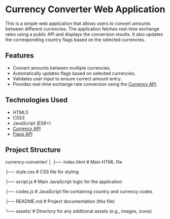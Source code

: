 # Currency Converter Web Application

This is a simple web application that allows users to convert amounts between different currencies. The application fetches real-time exchange rates using a public API and displays the conversion results. It also updates the corresponding country flags based on the selected currencies.

## Features

- Convert amounts between multiple currencies.
- Automatically updates flags based on selected currencies.
- Validates user input to ensure correct amount entry.
- Provides real-time exchange rate conversion using the [Currency API](https://cdn.jsdelivr.net/npm/@fawazahmed0/currency-api@latest/v1/currencies).

## Technologies Used

- HTML5
- CSS3
- JavaScript (ES6+)
- [Currency API](https://cdn.jsdelivr.net/npm/@fawazahmed0/currency-api@latest/v1/currencies)
- [Flags API](https://flagsapi.com/)

## Project Structure

currency-converter/
│
├── index.html         # Main HTML file

├── style.css          # CSS file for styling

├── script.js          # Main JavaScript logic for the application

├── codes.js           # JavaScript file containing country and currency codes

├── README.md          # Project documentation (this file)

└── assets/            # Directory for any additional assets (e.g., images, icons)
